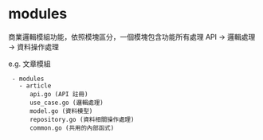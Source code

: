 # modules
商業邏輯模組功能，依照模塊區分，一個模塊包含功能所有處理 API -> 邏輯處理 -> 資料操作處理

e.g. 文章模組
```
 - modules
   - article
      api.go (API 註冊)
      use_case.go (邏輯處理)
      model.go (資料模型)
      repository.go (資料相關操作處理)
      common.go (共用的內部函式)
```
